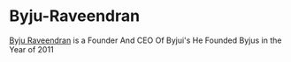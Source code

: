 # Byju-Raveendran
[Byju Raveendran](https://techcentred.com/byju-/raveendran) is a Founder And CEO Of Byjui's He Founded Byjus in the Year of 2011
